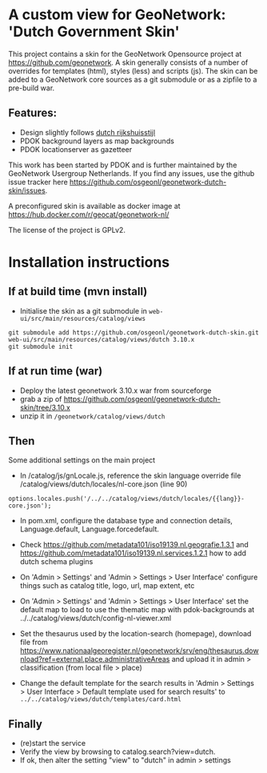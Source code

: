 # A custom view for GeoNetwork: 'Dutch Government Skin'

This project contains a skin for the GeoNetwork Opensource project at https://github.com/geonetwork. A skin generally consists of a number of overrides for templates (html), styles (less) and scripts (js). The skin can be added to a GeoNetwork core sources as a git submodule or as a zipfile to a pre-build war.

## Features:
- Design slightly follows [dutch rijkshuisstijl](https://www.rijkshuisstijl.nl/)
- PDOK background layers as map backgrounds
- PDOK locationserver as gazetteer

This work has been started by PDOK and is further maintained by the GeoNetwork Usergroup Netherlands. If you find any issues, use the github issue tracker here https://github.com/osgeonl/geonetwork-dutch-skin/issues.

A preconfigured skin is available as docker image at https://hub.docker.com/r/geocat/geonetwork-nl/

The license of the project is GPLv2.

# Installation instructions

## If at build time (mvn install)

- Initialise the skin as a git submodule in `web-ui/src/main/resources/catalog/views`

```
git submodule add https://github.com/osgeonl/geonetwork-dutch-skin.git web-ui/src/main/resources/catalog/views/dutch 3.10.x
git submodule init
```

## If at run time (war)

- Deploy the latest geonetwork 3.10.x war from sourceforge
- grab a zip of https://github.com/osgeonl/geonetwork-dutch-skin/tree/3.10.x
- unzip it in `/geonetwork/catalog/views/dutch`

## Then

Some additional settings on the main project

- In /catalog/js/gnLocale.js, reference the skin language override file /catalog/views/dutch/locales/nl-core.json (line 90)

`options.locales.push('/../../catalog/views/dutch/locales/{{lang}}-core.json');`

- In pom.xml, configure the database type and connection details, Language.default, Language.forcedefault.

- Check https://github.com/metadata101/iso19139.nl.geografie.1.3.1 and https://github.com/metadata101/iso19139.nl.services.1.2.1 how to add dutch schema plugins

- On 'Admin > Settings' and 'Admin > Settings > User Interface' configure things such as catalog title, logo, url, map extent, etc

- On 'Admin > Settings' and 'Admin > Settings > User Interface' set the default map to load to use the thematic map with pdok-backgrounds at ../../catalog/views/dutch/config-nl-viewer.xml

- Set the thesaurus used by the location-search (homepage), download file from https://www.nationaalgeoregister.nl/geonetwork/srv/eng/thesaurus.download?ref=external.place.administrativeAreas and upload it in admin > classification (from local file > place)

- Change the default template for the search results in 'Admin > Settings > User Interface > Default template used for search results' to `../../catalog/views/dutch/templates/card.html`

## Finally

- (re)start the service
- Verify the view by browsing to catalog.search?view=dutch. 
- If ok, then alter the setting "view" to "dutch" in admin > settings

